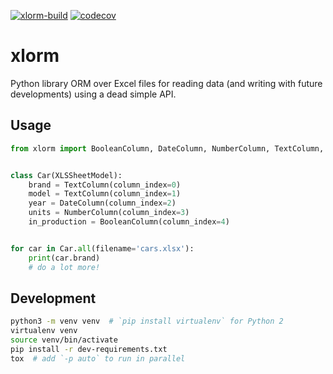 [![xlorm-build](https://github.com/ruipinge/xlorm/workflows/main/badge.svg)](https://github.com/ruipinge/xlorm/actions)
[![codecov](https://codecov.io/gh/ruipinge/xlorm/branch/master/graph/badge.svg?token=MHLETEBRFF)](https://codecov.io/gh/ruipinge/xlorm)

# xlorm

Python library ORM over Excel files for reading data (and writing with future developments) using a dead simple API.


## Usage

```python
from xlorm import BooleanColumn, DateColumn, NumberColumn, TextColumn, XLSSheetModel


class Car(XLSSheetModel):
    brand = TextColumn(column_index=0)
    model = TextColumn(column_index=1)
    year = DateColumn(column_index=2)
    units = NumberColumn(column_index=3)
    in_production = BooleanColumn(column_index=4)


for car in Car.all(filename='cars.xlsx'):
    print(car.brand)
    # do a lot more!
```


## Development

```bash
python3 -m venv venv  # `pip install virtualenv` for Python 2
virtualenv venv
source venv/bin/activate
pip install -r dev-requirements.txt
tox  # add `-p auto` to run in parallel
```
